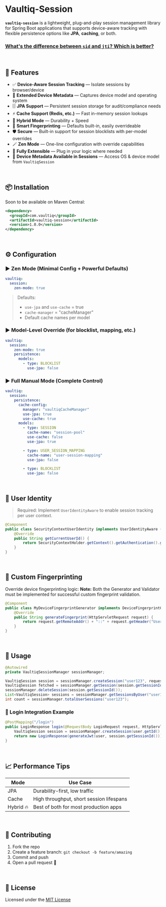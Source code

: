 # Vaultiq-Session

**`vaultiq-session`** is a lightweight, plug-and-play session management library for Spring Boot applications that supports device-aware tracking with flexible persistence options like **JPA**, **caching**, or both.

### [What's the difference between `sid` and `jti`? Which is better?](https://github.com/govaultiq/vaultiq-session/sid_vs_jti.md)

<br>

## 🚀 Features

* ✅ **Device-Aware Session Tracking** — Isolate sessions by browser/device
* 📱 **Extended Device Metadata** — Captures device model and operating system
* 🗄️ **JPA Support** — Persistent session storage for audit/compliance needs
* ⚡ **Cache Support (Redis, etc.)** — Fast in-memory session lookups
* 🔀 **Hybrid Mode** — Durability + Speed
* 🧠 **Smart Fingerprinting** — Defaults built-in, easily overrideable
* 🛡️ **Secure** — Built-in support for session blocklists with per-model overrides
* 🪄 **Zen Mode** — One-line configuration with override capabilities
* 🧩 **Fully Extensible** — Plug in your logic where needed
* 🧰 **Device Metadata Available in Sessions** — Access OS & device model from `VaultiqSession`

<br>

## 📦 Installation

Soon to be available on Maven Central:

```xml
<dependency>
  <groupId>com.vaultiq</groupId>
  <artifactId>vaultiq-session</artifactId>
  <version>1.0.0</version>
</dependency>
```

<br>

## ⚙️ Configuration

### ▶ Zen Mode (Minimal Config + Powerful Defaults)

```yaml
vaultiq:
  session:
    zen-mode: true
```

> Defaults:
>
> * `use-jpa` and `use-cache` = true
> * `cache-manager` = "cacheManager"
> * Default cache names per model

### ▶ Model-Level Override (for blocklist, mapping, etc.)

```yaml
vaultiq:
  session:
    zen-mode: true
    persistence:
      models:
        - type: BLOCKLIST
          use-jpa: false
```

### ▶ Full Manual Mode (Complete Control)

```yaml
vaultiq:
  session:
    persistence:
      cache-config:
        manager: "vaultiqCacheManager"
        use-jpa: true
        use-cache: true
      models:
        - type: SESSION
          cache-name: "session-pool"
          use-cache: false
          use-jpa: true

        - type: USER_SESSION_MAPPING
          cache-name: "user-session-mapping"
          use-jpa: false

        - type: BLOCKLIST
          use-jpa: false
```

<br>

## 🔐 User Identity

> Required: Implement `UserIdentityAware` to enable session tracking per user context.

```java
@Component
public class SecurityContextUserIdentity implements UserIdentityAware {
    @Override
    public String getCurrentUserId() {
        return SecurityContextHolder.getContext().getAuthentication().getName();
    }
}
```

<br>

## 🧠 Custom Fingerprinting

Override device fingerprinting logic:
**Note:** Both the Generator and Validator must be implemented for successful custom fingerprint validation.

```java
@Component
public class MyDeviceFingerprintGenerator implements DeviceFingerprintGenerator {
    @Override
    public String generateFingerprint(HttpServletRequest request) {
        return request.getRemoteAddr() + "::" + request.getHeader("User-Agent");
    }
}
```

<br>

## 📍 Usage

```java
@Autowired
private VaultiqSessionManager sessionManager;

VaultiqSession session = sessionManager.createSession("user123", request);
VaultiqSession fetched = sessionManager.getSession(session.getSessionId());
sessionManager.deleteSession(session.getSessionId());
List<VaultiqSession> sessions = sessionManager.getSessionsByUser("user123");
int count = sessionManager.totalUserSessions("user123");
```

### 📎 Login Integration Example

```java
@PostMapping("/login")
public LoginResponse login(@RequestBody LoginRequest request, HttpServletRequest httpRequest) {
    VaultiqSession session = sessionManager.createSession(user.getId(), httpRequest);
    return new LoginResponse(generateJwt(user, session.getSessionId()));
}
```

<br>

## 📈 Performance Tips

| Mode      | Use Case                                 |
| --------- | ---------------------------------------- |
| JPA       | Durability-first, low traffic            |
| Cache     | High throughput, short session lifespans |
| Hybrid 🔥 | Best of both for most production apps    |

<br>

## 🤝 Contributing

1. Fork the repo
2. Create a feature branch: `git checkout -b feature/amazing`
3. Commit and push
4. Open a pull request 🚀

<br>

## 📝 License

Licensed under the [MIT License](LICENSE)
